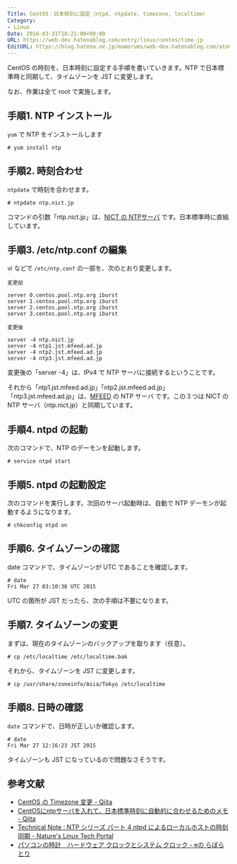 ```yaml
---
Title: CentOS：日本時刻に設定（ntpd, ntpdate, timezone, localtime）
Category:
- Linux
Date: 2016-03-31T18:21:00+09:00
URL: https://web-dev.hatenablog.com/entry/linux/centos/time-jp
EditURL: https://blog.hatena.ne.jp/mamorums/web-dev.hatenablog.com/atom/entry/10328749687178815983
---
```


CentOS の時刻を、日本時刻に設定する手順を書いていきます。NTP で日本標準時と同期して、タイムゾーンを JST に変更します。

なお、作業は全て root で実施します。


## 手順1. NTP インストール
`yum` で NTP をインストールします

```
# yum install ntp
```


## 手順2. 時刻合わせ
`ntpdate` で時刻を合わせます。

```
# ntpdate ntp.nict.jp
```

コマンドの引数「ntp.nict.jp」は、[NICT の NTPサーバ](http://www2.nict.go.jp/aeri/sts/tsp/PubNtp/index.html) です。日本標準時に直結しています。


## 手順3. /etc/ntp.conf の編集

vi などで `/etc/ntp.conf` の一部を、次のとおり変更します。

`変更前`

```
server 0.centos.pool.ntp.org iburst
server 1.centos.pool.ntp.org iburst
server 2.centos.pool.ntp.org iburst
server 3.centos.pool.ntp.org iburst
```

`変更後`

```
server -4 ntp.nict.jp
server -4 ntp1.jst.mfeed.ad.jp
server -4 ntp2.jst.mfeed.ad.jp
server -4 ntp3.jst.mfeed.ad.jp
```

変更後の「server -4」は、IPv4 で NTP サーバに接続するということです。

それから「ntp1.jst.mfeed.ad.jp」「ntp2.jst.mfeed.ad.jp」「ntp3.jst.mfeed.ad.jp」は、[MFEED](http://www.jst.mfeed.ad.jp/) の NTP サーバ です。この３つは NICT の NTP サーバ（ntp.nict.jp）と同期しています。


## 手順4. ntpd の起動
次のコマンドで、NTP のデーモンを起動します。

```
# service ntpd start
```


## 手順5. ntpd の起動設定
次のコマンドを実行します。次回のサーバ起動時は、自動で NTP デーモンが起動するようになります。

```
# chkconfig ntpd on
```


## 手順6. タイムゾーンの確認
date コマンドで、タイムゾーンが UTC であることを確認します。

```
# date
Fri Mar 27 03:10:36 UTC 2015
```

UTC の箇所が JST だったら、次の手順は不要になります。


## 手順7. タイムゾーンの変更
まずは、現在のタイムゾーンのバックアップを取ります（任意）。

```
# cp /etc/localtime /etc/localtime.bak
```

それから、タイムゾーンを JST に変更します。

```
# cp /usr/share/zoneinfo/Asia/Tokyo /etc/localtime
```


## 手順8. 日時の確認
`date` コマンドで、日時が正しいか確認します。

```
# date
Fri Mar 27 12:16:23 JST 2015
```

タイムゾーンも JST になっているので問題なさそうです。


## 参考文献
- [CentOS の Timezone 変更 - Qiita](http://qiita.com/snaka/items/a291423d6ceac9f091a7)
- [CentOSにntpサーバを入れて、日本標準時刻に自動的に合わせるためのメモ - Qiita](http://qiita.com/tsu_nera/items/9be676b04b190e45b281)
- [Technical Note : NTP シリーズ パート 4 ntpd によるローカルホストの時刻同期 - Nature's Linux Tech Portal](http://tech.n-linux.com/index.php?%A5%C6%A5%AF%A5%CB%A5%AB%A5%EB%A5%CE%A1%BC%A5%C8%2FNTP%2FNTP%20%A5%B7%A5%EA%A1%BC%A5%BA%20%A5%D1%A1%BC%A5%C8%204%20ntpd%20%A4%CB%A4%E8%A4%EB%A5%ED%A1%BC%A5%AB%A5%EB%A5%DB%A5%B9%A5%C8%A4%CE%BB%FE%B9%EF%C6%B1%B4%FC)
- [パソコンの時計　ハードウェア クロックとシステム クロック - eの らぼらとり](http://park12.wakwak.com/~eslab/pcmemo/clock/index.html)

